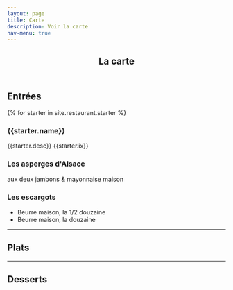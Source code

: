 ```yaml
---
layout: page
title: Carte
description: Voir la carte
nav-menu: true
---
```



<!-- Main -->
<div id="main" class="alt">

<!-- One -->
<section id="one">
	<div class="inner">
		<header class="major">
			<h1>La carte</h1>
		</header>

<!-- Content -->
<h1 id="content">Entrées</h1>
<div class="row">
{% for starter in site.restaurant.starter %}
 <div class="4u 12u$(small)">
<h3>{{starter.name}}</h3>
{{starter.desc}}
{{starter.ix}}
 </div>
 
 <div class="4u 12u$(small)">
<h3> Les asperges d'Alsace</h3>
aux deux jambons & mayonnaise maison
 </div>
 
 <div class="4u 12u$(small)">
<h3> Les escargots</h3>
 <ul>
 <li>Beurre maison, la 1/2 douzaine</li>
 <li>Beurre maison, la douzaine</li>
</ul>
 
 </div>
</div>

<hr class="major" />


<h1 id="content">Plats</h1>	
<div class="row">
 <div class="4u 12u$(small)">
 </div>
</div>

<hr class="major" />


<h1 id="content">Desserts</h1>

<div class="row">
 <div class="4u 12u$(small)">
 </div>
</div>


</div>
</section>